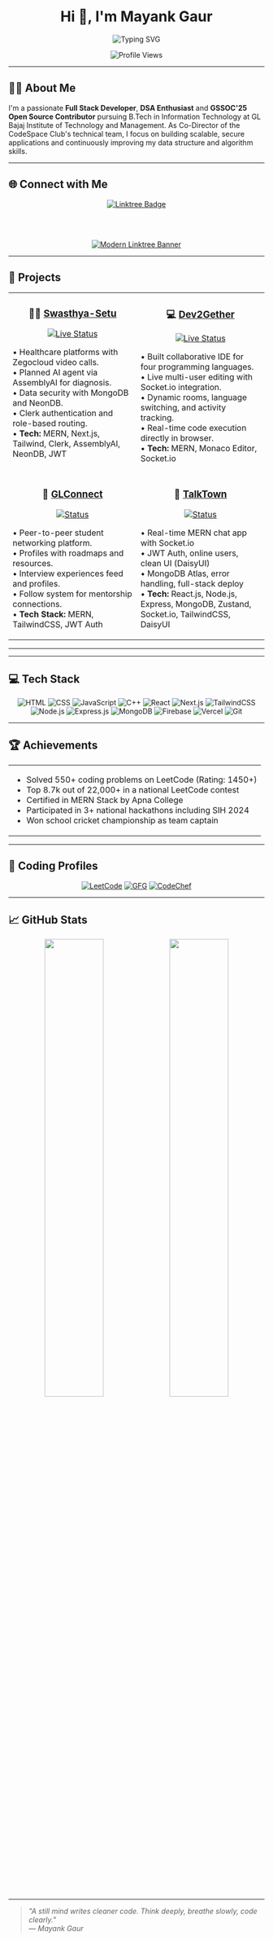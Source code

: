 <h1 align="center">Hi 👋, I'm Mayank Gaur</h1>

<div align="center">
  <img src="https://readme-typing-svg.herokuapp.com?font=Fira+Code&weight=600&size=24&pause=1000&color=0EA5E9&center=true&vCenter=true&random=false&width=500&height=60&lines=Full+Stack+MERN+Developer;GSSOC'25+Open+Source+Contributer;DSA+Enthusiast;550%2B+DSA+Problems+Solved;CodeSpace+Tech+Co-Director;Java+Backend+Enthusiast;Python+Django+Enthusiast;Good+in+Testing+tools+like+Cypress;" alt="Typing SVG" />
</div>

<p align="center">
  <img src="https://komarev.com/ghpvc/?username=mayankgaur0405&color=blueviolet&style=for-the-badge" alt="Profile Views" />
</p>

---

## 👨‍💻 About Me

I'm a passionate **Full Stack Developer**, **DSA Enthusiast** and **GSSOC'25 Open Source Contributor** pursuing B.Tech in Information Technology at GL Bajaj Institute of Technology and Management. As Co-Director of the CodeSpace Club's technical team, I focus on building scalable, secure applications and continuously improving my data structure and algorithm skills.

---

## 🌐 Connect with Me

<div align="center">

  <!-- Stylish Badge -->
  <a href="https://linktr.ee/mayankgaur" target="_blank">
    <img src="https://img.shields.io/badge/🌐%20Explore%20All%20Links-1e3c72?style=for-the-badge&logo=linktree&logoColor=white&labelColor=2a5298&color=1e3c72" alt="Linktree Badge" />
  </a>

  <br><br>

  <!-- Modern Animated SVG Banner -->
  <a href="https://linktr.ee/mayankgaur" target="_blank">
    <img src="https://readme-typing-svg.herokuapp.com?font=Fira+Code&weight=700&size=28&duration=2500&pause=1000&color=36D1DC&center=true&vCenter=true&width=700&height=70&lines=🌟+Explore+All+My+Profiles;🔗+GitHub;🔗+LinkedIn;🔗+Portfolio;🔗+LeetCode;🔗+GFG;🔗+CodeChef;✨+Stay+Connected+with+Mayank+Gaur" alt="Modern Linktree Banner" />
  </a>

</div>


---

## 🚀 Projects

<div align="center">
  <table>
    <tr>
      <td width="50%" valign="top">
        <h3 align="center">🏥🧠 <a href="https://github.com/mayankgaur0405/Swasthya-Setu">Swasthya-Setu</a></h3>
        <p align="center">
          <a href="https://swasthya-setu-six.vercel.app/">
            <img src="https://img.shields.io/badge/Swasthya_Setu-Live-success?style=for-the-badge" alt="Live Status" />
          </a>
        </p>
        <p>
         • Healthcare platforms with Zegocloud video calls.<br>
      • Planned AI agent via AssemblyAI for diagnosis.<br>
      • Data security with MongoDB and NeonDB.<br>
      • Clerk authentication and role-based routing.<br>
      • <b>Tech:</b> MERN, Next.js, Tailwind, Clerk, AssemblyAI, NeonDB, JWT
        </p>
      </td>

   <td width="50%" valign="top">
        <h3 align="center">💻 <a href="https://github.com/mayankgaur0405/Dev2Gether">Dev2Gether</a></h3>
        <p align="center">
          <a href="https://dev2gether.onrender.com/">
            <img src="https://img.shields.io/badge/Status-Live-success?style=for-the-badge" alt="Live Status" />
          </a>
        </p>
        <p>
       • Built collaborative IDE for four programming languages.<br>
      • Live multi-user editing with Socket.io integration.<br>
      • Dynamic rooms, language switching, and activity tracking.<br>
      • Real-time code execution directly in browser.<br>
      • <b>Tech:</b> MERN, Monaco Editor, Socket.io
        </p>
      </td>
    </tr>

  <tr>
     <td width="50%" valign="top">
  <h3 align="center">🔗 <a href="https://github.com/mayankgaur0405/GLConnect">GLConnect</a></h3>
  <p align="center">
    <a href="https://glconnect.vercel.app/">
      <img src="https://img.shields.io/badge/Status-Development-blue?style=for-the-badge" alt="Status" />
    </a>
  </p>
  <p>
    • Peer-to-peer student networking platform.<br>
    • Profiles with roadmaps and resources.<br>
    • Interview experiences feed and profiles.<br>
    • Follow system for mentorship connections.<br>
    • <b>Tech Stack:</b> MERN, TailwindCSS, JWT Auth
  </p>
</td>


   <td width="50%" valign="top">
        <h3 align="center">💬 <a href="https://github.com/mayankgaur0405/TalkTown.git">TalkTown</a></h3>
        <p align="center">
          <a href="https://talktown-8lif.onrender.com/">
            <img src="https://img.shields.io/badge/Status-Live-success?style=for-the-badge" alt="Status" />
          </a>
        </p>
        <p>
          • Real-time MERN chat app with Socket.io<br>
          • JWT Auth, online users, clean UI (DaisyUI)<br>
          • MongoDB Atlas, error handling, full-stack deploy<br>
          • <b>Tech:</b> React.js, Node.js, Express, MongoDB, Zustand, Socket.io, TailwindCSS, DaisyUI
        </p>
      </td>
    </tr>
  </table>
</div>

---


---

## 💻 Tech Stack

<div align="center">

![HTML](https://img.shields.io/badge/HTML5-E34F26?style=for-the-badge&logo=html5&logoColor=white)
![CSS](https://img.shields.io/badge/CSS3-1572B6?style=for-the-badge&logo=css3&logoColor=white)
![JavaScript](https://img.shields.io/badge/JavaScript-F7DF1E?style=for-the-badge&logo=javascript&logoColor=black)
![C++](https://img.shields.io/badge/C++-00599C?style=for-the-badge&logo=c%2B%2B&logoColor=white)
![React](https://img.shields.io/badge/React-20232A?style=for-the-badge&logo=react&logoColor=61DAFB)
![Next.js](https://img.shields.io/badge/Next.js-000000?style=for-the-badge&logo=nextdotjs&logoColor=white)
![TailwindCSS](https://img.shields.io/badge/Tailwind_CSS-38B2AC?style=for-the-badge&logo=tailwind-css&logoColor=white)
![Node.js](https://img.shields.io/badge/Node.js-339933?style=for-the-badge&logo=nodedotjs&logoColor=white)
![Express.js](https://img.shields.io/badge/Express.js-000000?style=for-the-badge&logo=express&logoColor=white)
![MongoDB](https://img.shields.io/badge/MongoDB-4EA94B?style=for-the-badge&logo=mongodb&logoColor=white)
![Firebase](https://img.shields.io/badge/Firebase-FFCA28?style=for-the-badge&logo=firebase&logoColor=black)
![Vercel](https://img.shields.io/badge/Vercel-000000?style=for-the-badge&logo=vercel&logoColor=white)
![Git](https://img.shields.io/badge/Git-F05032?style=for-the-badge&logo=git&logoColor=white)

</div>

---

## 🏆 Achievements

<div align="center">
  <table>
    <tr>
      <td>
        <ul>
          <li>Solved 550+ coding problems on LeetCode (Rating: 1450+)</li>
          <li>Top 8.7k out of 22,000+ in a national LeetCode contest</li>
          <li>Certified in MERN Stack by Apna College</li>
          <li>Participated in 3+ national hackathons including SIH 2024</li>
          <li>Won school cricket championship as team captain</li>
        </ul>
      </td>
    </tr>
  </table>
</div>

---

## 🌟 Coding Profiles

<div align="center">

[![LeetCode](https://img.shields.io/badge/LeetCode-FFA116?style=for-the-badge&logo=LeetCode&logoColor=black)](https://leetcode.com/u/mayankgaur_8/)
[![GFG](https://img.shields.io/badge/GeeksforGeeks-298D46?style=for-the-badge&logo=geeksforgeeks&logoColor=white)](https://www.geeksforgeeks.org/user/mayankgapzpp/)
[![CodeChef](https://img.shields.io/badge/CodeChef-%23964B00.svg?style=for-the-badge&logo=CodeChef&logoColor=white)](https://www.codechef.com/users/mayankgaur_8)

</div>

---

## 📈 GitHub Stats

<div align="center">
  <img width="48%" src="https://streak-stats.demolab.com/?user=mayankgaur0405&theme=radical&hide_border=true" />
  <img width="48%" src="https://github-readme-activity-graph.vercel.app/graph?username=mayankgaur0405&bg_color=1a1b27&color=628fda&line=2fcbfe&point=ffffff&area=true&hide_border=true" />
</div>


---

> _"A still mind writes cleaner code. Think deeply, breathe slowly, code clearly."_  
> — *Mayank Gaur*



